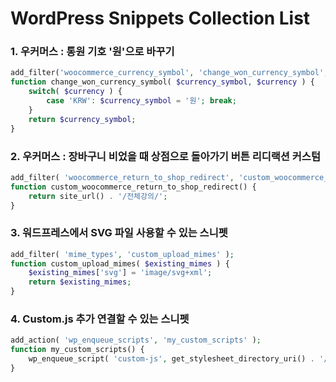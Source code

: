 # WordPress Snippets Collection List

### 1. 우커머스 : 통원 기호 '원'으로 바꾸기

```php
add_filter('woocommerce_currency_symbol', 'change_won_currency_symbol', 10, 2);
function change_won_currency_symbol( $currency_symbol, $currency ) {
    switch( $currency ) {
        case 'KRW': $currency_symbol = '원'; break;
    }
    return $currency_symbol;
}
```

### 2. 우커머스 : 장바구니 비었을 때 상점으로 돌아가기 버튼 리디랙션 커스텀

```php
add_filter( 'woocommerce_return_to_shop_redirect', 'custom_woocommerce_return_to_shop_redirect' );
function custom_woocommerce_return_to_shop_redirect() {
    return site_url() . '/전체강의/';
}
```

### 3. 워드프레스에서 SVG 파일 사용할 수 있는 스니펫
```php
add_filter( 'mime_types', 'custom_upload_mimes' );
function custom_upload_mimes( $existing_mimes ) {
	$existing_mimes['svg'] = 'image/svg+xml';
	return $existing_mimes;
}
```
### 4. Custom.js 추가 연결할 수 있는 스니펫
```php
add_action( 'wp_enqueue_scripts', 'my_custom_scripts' );
function my_custom_scripts() {
    wp_enqueue_script( 'custom-js', get_stylesheet_directory_uri() . '/js/custom.js', array( 'jquery' ),'',true );
}
```
